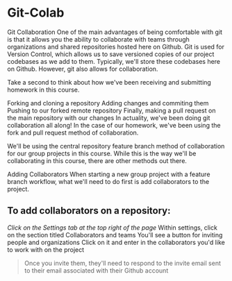 # Git-Colab

Git Collaboration
One of the main advantages of being comfortable with git is that it allows you the ability to collaborate with teams through organizations and shared repositories hosted here on Github. Git is used for Version Control, which allows us to save versioned copies of our project codebases as we add to them. Typically, we'll store these codebases here on Github. However, git also allows for collaboration.

Take a second to think about how we've been receiving and submitting homework in this course.

Forking and cloning a repository
Adding changes and commiting them
Pushing to our forked remote repository
Finally, making a pull request on the main repository with our changes
In actuality, we've been doing git collaboration all along! In the case of our homework, we've been using the fork and pull request method of collaboration.


We'll be using the central repository feature branch method of collaboration for our group projects in this course. While this is the way we'll be collaborating in this course, there are other methods out there.


Adding Collaborators
When starting a new group project with a feature branch workflow, what we'll need to do first is add collaborators to the project.

## To add collaborators on a repository:

*Click on the Settings tab at the top right of the page*
Within settings, click on the section titled Collaborators and teams
You'll see a button for inviting people and organizations
Click on it and enter in the collaborators you'd like to work with on the project

> Once you invite them, they'll need to respond to the invite email sent to their email associated with their Github account


